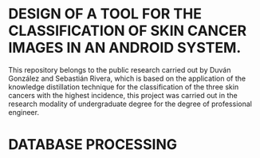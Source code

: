 # DESIGN OF A TOOL FOR THE CLASSIFICATION OF SKIN CANCER IMAGES IN AN ANDROID SYSTEM.

This repository belongs to the public research carried out by Duván González and Sebastián Rivera, which is based on the application of the knowledge distillation technique for the classification of the three skin cancers with the highest incidence, this project was carried out in the research modality of undergraduate degree for the degree of professional engineer.



# DATABASE PROCESSING

